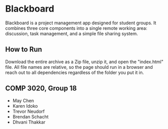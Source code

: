 # Blackboard

Blackboard is a project management app designed for student groups. It combines three core components into a single remote working area: discussion, task management, and a simple file sharing system.

## How to Run
Download the entire archive as a Zip file, unzip it, and open the "index.html" file. All file names are relative, so the page should run in a browser and reach out to all dependencies regardless of the folder you put it in.

## COMP 3020, Group 18
- May Chen
- Karen Idoko
- Trevor Neudorf
- Brendan Schacht
- Dhvani Thakkar
